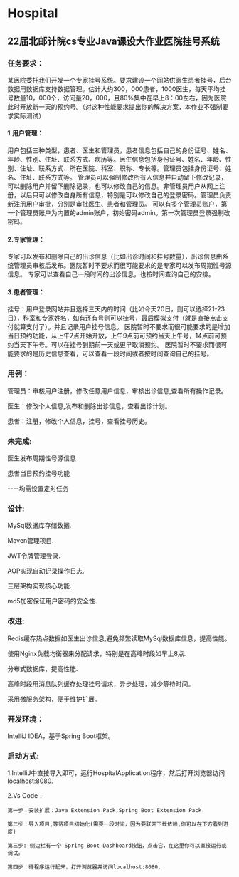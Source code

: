 # Hospital
## 22届北邮计院cs专业Java课设大作业医院挂号系统

### 任务要求：
某医院委托我们开发一个专家挂号系统。要求建设一个网站供医生患者挂号，后台数据用数据库支持数据管理。估计大约300，000患者，1000医生，每天平均挂号数量10，000个，访问量20，000，且80%集中在早上8：00左右，因为医院此时开放新一天的预约号。（对这种性能要求提出你的解决方案，本作业不强制要求实际测试）

#### 1.用户管理：
用户包括三种类型，患者、医生和管理员，患者信息包括自己的身份证号、姓名、年龄、性别、住址、联系方式、病历等。医生信息包括身份证号、姓名、年龄、性别、住址、联系方式、所在医院、科室、职称、专长等。管理员包括身份证号、姓名、住址、联系方式等。
管理员可以强制修改所有人信息并自动留下修改记录，可以删除用户并留下删除记录，也可以修改自己的信息。非管理员用户从网上注册，以后只可以修改自身所有信息，特别是可以修改自己的登录密码。管理员负责新注册用户审批，分别是审批医生、患者和管理员。
可以有多个管理员账户，第一个管理员账户为内置的admin账户，初始密码admin。第一次管理员登录强制改密码。

#### 2.专家管理：
专家可以发布和删除自己的出诊信息（比如出诊时间和挂号数量），出诊信息由系统管理员审核后发布。医院暂时不要求而很可能要求的是专家可以发布周期性号源信息。
专家可以查看自己一段时间的出诊信息，也按时间查询自己的安排。

#### 3.患者管理：
挂号：用户登录网站并且选择三天内的时间（比如今天20日，则可以选择21-23日），科室和专家姓名，如有还有号则可以挂号，最后模拟支付（就是直接点击支付就算支付了）。并且记录用户挂号信息。
医院暂时不要求而很可能要求的是增加当日预约功能，从上午7点开始开放，上午9点前可预约当天上午号，14点前可预约当天下午号。可以在挂号到期前一天或更早取消预约。
医院暂时不要求而很可能要求的是历史信息查看，可以查看一段时间或者按时间查询自己的挂号。


### 用例：
管理员：审核用户注册，修改任意用户信息，审核出诊信息,查看所有操作记录。

医生：修改个人信息,发布和删除出诊信息，查看出诊计划。

患者：注册，修改个人信息，挂号，查看挂号历史。

### 未完成:
医生发布周期性号源信息

患者当日预约挂号功能

----均需设置定时任务

### 设计:
MySql数据库存储数据.

Maven管理项目.

JWT令牌管理登录.

AOP实现自动记录操作日志.

三层架构实现核心功能.

md5加密保证用户密码的安全性.

### 改进:
Redis缓存热点数据如医生出诊信息,避免频繁读取MySql数据库信息，提高性能。

使用Nginx负载均衡器来分配请求，特别是在高峰时段如早上8点.

分布式数据库，提高性能.

高峰时段用消息队列缓存处理挂号请求，异步处理，减少等待时间。

采用微服务架构，便于维护扩展。

### 开发环境：
 IntelliJ IDEA，基于Spring Boot框架。

### 启动方式:
1.IntelliJ中直接导入即可，运行HospitalApplication程序，然后打开浏览器访问localhost:8080.

2.Vs Code：

    第一步：安装扩展：Java Extension Pack,Spring Boot Extension Pack.

    第二步：导入项目,等待项目初始化(需要一段时间，因为要联网下载依赖,你可以在下方看到进度)

    第三步: 侧边栏有一个 Spring Boot Dashboard按钮，点击它，在这里你可以直接运行或调试。

    第四步：待程序运行起来，打开浏览器并访问localhost:8080.
